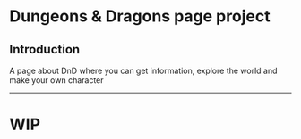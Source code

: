 # Dungeons & Dragons page project #

## Introduction ##

A page about DnD where you can get information, explore the world and make your own character

-------------------------------------------------------------------------------

# WIP #
